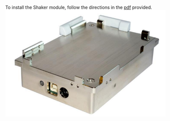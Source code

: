To install the Shaker module, follow the directions in the [pdf](https://github.com/Golaszewski/PRANCE/blob/main/perma_shaker/HT91108%20Shaker%20with%20USB%2C%20Manual.pdf) provided.
![alt_text](https://github.com/Golaszewski/PRANCE/blob/main/perma_shaker/images/bigbear_image.png)
